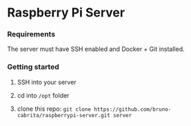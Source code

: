 # Raspberry Pi Server

### Requirements

The server must have SSH enabled and Docker + Git installed.

### Getting started

1. SSH into your server

2. cd into `/opt` folder

3. clone this repo: `git clone https://github.com/bruno-cabrita/raspberrypi-server.git server`